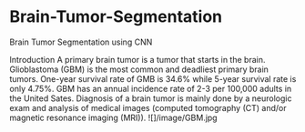 # Brain-Tumor-Segmentation
Brain Tumor Segmentation using CNN

Introduction
A primary brain tumor is a tumor that starts in the brain. Glioblastoma (GBM) is the most common and deadliest primary brain tumors. One-year survival rate of GMB is 34.6% while 5-year survival rate is only 4.75%. GBM has an annual incidence rate of 2-3 per 100,000 adults in the United Sates. Diagnosis of a brain tumor is mainly done by a neurologic exam and analysis of medical images (computed tomography (CT) and/or magnetic resonance imaging (MRI)). 
![]/image/GBM.jpg
